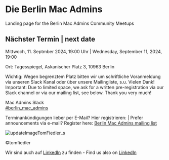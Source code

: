 # Die Berlin Mac Admins

Landing page for the Berlin Mac Admins Community Meetups

## Nächster Termin | next date

Mittwoch, 11. Septmber 2024, 19:00 Uhr | Wednesday, September 11, 2024, 19:00

Ort: Tagesspiegel, Askanischer Platz 3, 10963 Berlin

Wichtig: Wegen begrenztem Platz bitten wir um schriftliche Voranmeldung via unseren Slack Kanal oder über unsere Mailingliste, s.u. Vielen Dank!
Important: Due to limited space, we ask for a written pre-registration via our Slack channel or via our mailing list, see below. Thank you very much!


Mac Admins Slack   
[#berlin_mac_admins](https://macadmins.slack.com/archives/CFEUHA7D0)

Terminankündigungen lieber per E-Mail? Hier registrieren: | Prefer announcements via e-mail? Register here:
[Berlin Mac Admins mailing list](https://lists.fu-berlin.de/listinfo/BerlinMacAdmins/)

![updateImageTomFiedler_s](https://user-images.githubusercontent.com/60174138/163335465-111477cf-f8fe-4213-9f29-0cbc170fdc68.jpg)

©tomfiedler


Wir sind auch auf [LinkedIn](https://www.linkedin.com/groups/8971462/) zu finden - 
Find us also on [LinkedIn](https://www.linkedin.com/groups/8971462/)

